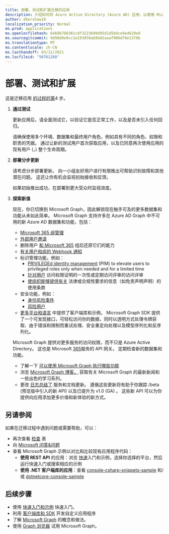 ```yaml
---
title: 部署、测试和扩展迁移的应用
description: 介绍如何将 Azure Active Directory (Azure AD) 应用，以使用 Microsoft Graph API (REST) ;这将讨论步骤 3：部署、测试和扩展。
author: dkershaw10
localization_priority: Normal
ms.prod: applications
ms.openlocfilehash: 6460b768381cdf3223699d95d1d5b9ce9ed629e8
ms.sourcegitcommit: 9d98d9e9cc1e193850ab9b82aaaf906d70e1378b
ms.translationtype: MT
ms.contentlocale: zh-CN
ms.lasthandoff: 03/12/2021
ms.locfileid: "50761288"
---
```

# <a name="deploy-test-and-extend"></a>部署、测试和扩展

这是迁移应用 [的过程的第](migrate-azure-ad-graph-planning-checklist.md)4 步。

1.  **通过测试**

    更新应用后，请全面测试它，以验证它是否正常工作，以及是否未引入任何回归。  

    请确保使用多个环境、数据集和最终用户角色，例如具有不同的角色、权限和职责的凭据。 通过让新的测试用户首次获取应用，以及已同意再次使用应用的现有用户 (，) 整个生命周期。

2.  **部署分步更新**

    请考虑分步部署更新。  向一小组友好用户进行有限推出可帮助识别故障和其他潜在问题。  这还让你有机会监视初始接收和反馈。

    如果初始推出成功，在部署到更大受众时监视进度。

3.  **探索新值**

    现在，你已切换到 Microsoft Graph，因此解锁现在触手可及的更多数据集和功能从未如此简单。 
    Microsoft Graph 支持许多在 Azure AD Graph 中不可用的新 Azure AD 数据集和功能，包括： 

    - [Microsoft 365 组管理](./office365-groups-concept-overview.md)
    - [外部用户邀请](/graph/api/resources/invitation?view=graph-rest-1.0)
    - 删除用户 [和 Microsoft 365](/graph/api/resources/directory?view=graph-rest-1.0) 组后还原它们的能力
    - [有关用户和组的 Webhook 通知](./webhooks.md?toc=.%252fref%252ftoc.json&view=graph-rest-1.0)
    - 标识管理功能，例如：
      - [PRIVILEGEd identity management](/graph/api/resources/privilegedidentitymanagement-root?view=graph-rest-beta) (PIM) to elevate users to privileged roles only when needed and for a limited time
      - [针对用户](/graph/api/resources/accessreviews-root?view=graph-rest-beta) 访问权限证明的一次性或定期访问评审的访问评审
      - [使组织能够提供有关](/graph/api/resources/accessreviews-root?view=graph-rest-beta) 法律或合规性要求的信息（如免责声明声明）的使用条款
    - 安全功能，例如：
      - [身份风险事件](/graph/api/resources/identityriskevent?view=graph-rest-1.0)
      - [风险用户](/graph/api/resources/riskyuser?view=graph-rest-1.0)
    - [更多平台和语言](./index.yml) 中提供了客户端库和示例。 Microsoft Graph SDK 提供了一个可发现接口，可轻松访问你的数据，同时以透明方式处理令牌获取、由于错误和限制而重试处理、安全重定向处理以及模型序列化和反序列化。

    Microsoft Graph 提供对更多服务的访问权限，而不只是 Azure Active Directory。 这也是 Microsoft [365](./index.yml)服务的 API 网关。
    定期检查新的数据集和功能。  

    - 了解一下 [可以使用 Microsoft Graph 执行哪些功能](/graph/examples)
    - 浏览 [Microsoft Graph 博客，](/graph/blogs) 获取有关 Microsoft Graph 的最新新闻和一些出色的学习系列。
    - 更改 [日志总结了](/greaph/changelog) 服务和文档更新。 遵循这些更新将有助于你跟踪 /beta (预览版中引入的新 API) 以及已提升为 v1.0 (GA) 。  这些新 API 可以为你提供向应用添加更多价值和新体验的新方式。  

## <a name="see-also"></a>另请参阅

如果在迁移过程中遇到问题或需要帮助，可以：

- 再次查看 [检查](migrate-azure-ad-graph-planning-checklist.md) 表
- 向 [Microsoft 问答&问题](https://docs.microsoft.com/answers/topics/microsoft-graph-applications.html) 
- 查看 Microsoft Graph 示例以对比和比较现有应用程序代码：
  - **使用 REST API** 的应用：浏览 [快速](https://developer.microsoft.com/graph/get-started)入门和示例，选择你选择的平台，然后运行快速入门或搜索相应的示例
  - **使用 .NET 客户端库的应用**：查看 [console-csharp-snippets-sample](https://github.com/microsoftgraph/console-csharp-snippets-sample) 和/或 [dotnetcore-console-sample](https://github.com/microsoftgraph/dotnetcore-console-sample)

## <a name="next-steps"></a>后续步骤

- 使用 [快速入门和示例](/graph/get-started) 快速入门。
- 利用 [客户端库和 SDK](https://developer.microsoft.com/graph/get-started) 开发自定义应用程序 
- 了解 [Microsoft Graph](./overview.md) 的概念和做法。
- 使用 [Graph 浏览器](https://aka.ms/ge) 试用 Microsoft Graph。